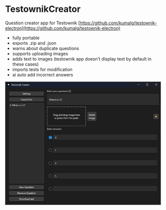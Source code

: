 # TestownikCreator

Question creator app for Testownik
[https://github.com/kumalg/testownik-electron](https://github.com/kumalg/testownik-electron)

- fully portable
- exports .zip and .json
- warns about duplicate questions
- supports uploading images
- adds text to images (testownik app doesn't display text by default in these cases)
- imports tests for modification
- ai auto add incorrect answers

![image](.github/image.png)